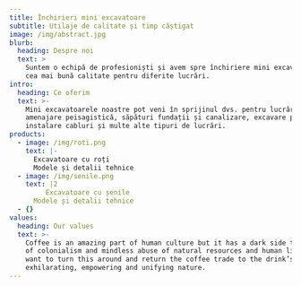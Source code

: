 ```yaml
---
title: Închirieri mini excavatoare
subtitle: Utilaje de calitate și timp câștigat
image: /img/abstract.jpg
blurb:
  heading: Despre noi
  text: >
    Suntem o echipă de profesioniști și avem spre închiriere mini excavatoare de
    cea mai bună calitate pentru diferite lucrări.
intro:
  heading: Ce oferim
  text: >-
    Mini excavatoarele noastre pot veni în sprijinul dvs. pentru lucrări de
    amenajare peisagistică, săpături fundații și canalizare, excavare pentru
    instalare cabluri și multe alte tipuri de lucrări.
products:
  - image: /img/roti.png
    text: |-
      Excavatoare cu roți
      Modele și detalii tehnice
  - image: /img/senile.png
    text: |2
         Excavatoare cu șenile                                       
      Modele și detalii tehnice
  - {}
values:
  heading: Our values
  text: >-
    Coffee is an amazing part of human culture but it has a dark side too – one
    of colonialism and mindless abuse of natural resources and human lives. We
    want to turn this around and return the coffee trade to the drink’s
    exhilarating, empowering and unifying nature.
---
```


